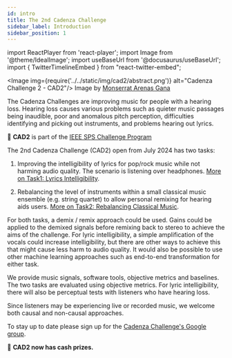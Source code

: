 ```yaml
---
id: intro
title: The 2nd Cadenza Challenge
sidebar_label: Introduction
sidebar_position: 1
---
```

import ReactPlayer from 'react-player';
import Image from '@theme/IdealImage';
import useBaseUrl from '@docusaurus/useBaseUrl';
import { TwitterTimelineEmbed } from "react-twitter-embed";

<Image img={require('../../static/img/cad2/abstract.png')} alt="Cadenza Challenge 2 - CAD2"/>
Image by <a href="http://monseag.wordpress.com/" target="_blank">Monserrat Arenas Gana</a>

The Cadenza Challenges are improving music for people with a hearing loss. Hearing loss causes various problems such as quieter music passages being inaudible, poor and anomalous pitch perception, difficulties identifying and picking out instruments, and problems hearing out lyrics.

:memo: **CAD2** is part of the [IEEE SPS Challenge Program](https://signalprocessingsociety.org/publications-resources/challenges-and-data-collections)

The 2nd Cadenza Challenge (CAD2) open from July 2024 has two tasks:

1. Improving the intelligibility of lyrics for pop/rock music while not harming audio quality. The scenario is listening over headphones. [More on Task1: Lyrics Intelligibility](Lyric%20Intelligibility/lyrics).

2. Rebalancing the level of instruments within a small classical music ensemble (e.g. string quartet) to 
allow personal remixing for hearing aids users. [More on Task2: Rebalancing Classical Music](Rebalancing%20Classical/rebalancing_overview).

For both tasks, a demix / remix approach could be used. Gains could be applied to the demixed signals before remixing back to stereo to achieve the aims of the challenge. For lyric intelligibility, a simple amplification of the vocals could increase intelligibility, but there are other ways to achieve this that might cause less harm to audio quality. It would also be possible to use other machine learning approaches such as end-to-end transformation for either task.

We provide music signals, software tools, objective metrics and baselines. The two tasks are evaluated using objective metrics. For lyric intelligibility, there will also be perceptual tests with listeners who have hearing loss.

Since listeners may be experiencing live or recorded music, we welcome both causal and non-causal approaches.

To stay up to date please sign up for the [Cadenza Challenge's Google group](https://groups.google.com/g/cadenza-challenge).

:memo: **CAD2 now has cash prizes.**

